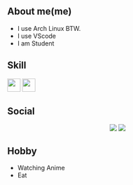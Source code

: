 ## About me(me)
- I use Arch Linux BTW.
- I use VScode
- I am Student

## Skill
<div>
 <a href="https://code.visualstudio.com"><img src="https://cdn.jsdelivr.net/gh/devicons/devicon/icons/vscode/vscode-original.svg" width="30" /></a>
 <img src="https://cdn.jsdelivr.net/gh/devicons/devicon/icons/linux/linux-original.svg" width="30" />
</div>

## Social 
<p align="center">
<img src="https://img.shields.io/twitter/follow/soulightric?style=social"/>
<img src="https://img.shields.io/youtube/channel/subscribers/UCCdW5ISUbmNzFj6EOtr-DnQ"/>
</p>
 
## Hobby
- Watching Anime
- Eat
